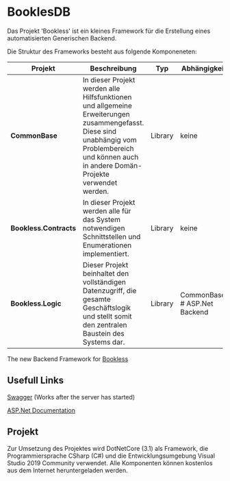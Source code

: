 # BooklesDB

Das Projekt 'Bookless' ist ein kleines Framework für die Erstellung eines automatisierten Generischen Backend.

Die Struktur des Frameworks besteht aus folgende Komponeneten:

|Projekt|Beschreibung|Typ|Abhängigkeit
|---|---|---|---|
|**CommonBase**|In dieser Projekt werden alle Hilfsfunktionen und allgemeine Erweiterungen zusammengefasst. Diese sind unabhängig vom Problembereich und können auch in andere Domän-Projekte verwendet werden.|Library|keine
|**Bookless.Contracts**|In dieser Projekt werden alle für das System notwendigen Schnittstellen und Enumerationen implementiert.|Library|keine
|**Bookless.Logic**|Dieser Projekt beinhaltet den vollständigen Datenzugriff, die gesamte Geschäftslogik und stellt somit den zentralen Baustein des Systems dar. |Library|CommonBase, # ASP.Net Backend

The new Backend Framework for [Bookless](https://github.com/CodeChrisB/bookless)

## Usefull Links
[Swagger](https://localhost:5001/swagger/index.html) (Works after the server has started)

[ASP.Net Documentation](https://docs.microsoft.com/en-us/aspnet/core/tutorials/razor-pages/?view=aspnetcore-5.0)


## Projekt

Zur Umsetzung des Projektes wird DotNetCore (3.1) als Framework, die Programmiersprache CSharp (C#) und die Entwicklungsumgebung Visual Studio 2019 Community verwendet. Alle Komponenten können kostenlos aus dem Internet heruntergeladen werden.
